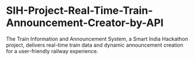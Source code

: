 # SIH-Project-Real-Time-Train-Announcement-Creator-by-API
The Train Information and Announcement System, a Smart India Hackathon project, delivers real-time train data and dynamic announcement creation for a user-friendly railway experience.
